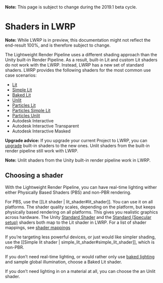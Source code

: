 **Note:** This page is subject to change during the 2019.1 beta cycle.

# Shaders in LWRP

**Note:** While LWRP is in preview, this documentation might not reflect the end-result 100%, and is therefore subject to change.

The Lightweight Render Pipeline uses a different shading approach than the Unity built-in Render Pipeline. As a result, built-in Lit and custom Lit shaders do not work with the LWRP. Instead, LWRP has a new set of standard shaders. LWRP provides the following shaders for the most common use case scenarios:

- [Lit](lit-shader.md)
- [Simple Lit](simple-lit-shader.md)
- [Baked Lit](baked-lit-shader.md)
- [Unlit](unlit-shader.md)
- [Particles Lit](particles-lit-shader.md)
- [Particles Simple Lit](particles-simple-lit-shader.md)
- [Particles Unlit](particles-unlit-shader.md)
- Autodesk Interactive
- Autodesk Interactive Transparent
- Autodesk Interactive Masked

**Upgrade advice:** If you upgrade your current Project to LWRP, you can [upgrade](upgrading-your-shaders.md) built-in shaders to the new ones. Unlit shaders from the built-in render pipeline still work with LWRP.

**Note:** Unlit shaders from the Unity built-in render pipeline work in LWRP.

## Choosing a shader 

With the Lightweight Render Pipeline, you can have real-time lighting wither either Physically Based Shaders (PBS) and non-PBR rendering.

For PBS, use the [[Lit shader | lit_shader#lit_shader]]. You can use it on all platforms. The shader quality scales, depending on the platform, but keeps physically based rendering on all platforms. This gives you realistic graphics across hardware. The Unity [Standard Shader](<https://docs.unity3d.com/Manual/shader-StandardShader.html>) and the [Standard (Specular setup)](https://docs.unity3d.com/Manual/StandardShaderMetallicVsSpecular.html) shaders both map to the Lit shader in LWRP. For a list of shader mappings, see [shader mappings](upgrading-your-shaders.md#shaderMappings)

If you’re targeting less powerful devices, or just would like simpler shading, use the [[Simple lit shader | simple_lit_shader#simple_lit_shader]], which is non-PBR. 

If you don’t need real-time lighting, or would rather only use [baked lighting](https://docs.unity3d.com/Manual/LightMode-Baked.html) and sample global illumination, choose a Baked Lit shader. 

If you don’t need lighting in on a material at all, you can choose the an Unlit shader. 
